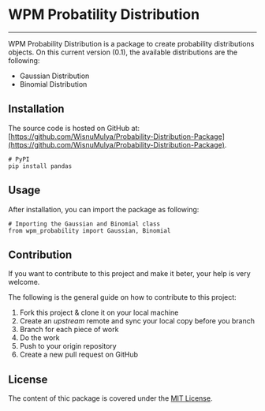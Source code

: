 # WPM Probatility Distribution #

-------------------------------------------------------------------------------

WPM Probability Distribution is a package to create probability distributions
objects. On this current version (0.1), the available distributions are the
following:
  * Gaussian Distribution
  * Binomial Distribution

## Installation ##
The source code is hosted on GitHub at: [https://github.com/WisnuMulya/Probability-Distribution-Package](https://github.com/WisnuMulya/Probability-Distribution-Package). 

    # PyPI
	pip install pandas

## Usage ##
After installation, you can import the package as following:

    # Importing the Gaussian and Binomial class
	from wpm_probability import Gaussian, Binomial

## Contribution ##
If you want to contribute to this project and make it beter, your help is very
welcome.

The following is the general guide on how to contribute to this project:
   1. Fork this project & clone it on your local machine
   2. Create an *upstream* remote and sync your local copy before you branch
   3. Branch for each piece of work
   4. Do the work
   5. Push to your origin repository
   6. Create a new pull request on GitHub

## License ##
The content of thic package is covered under the [MIT License](./license.txt).
